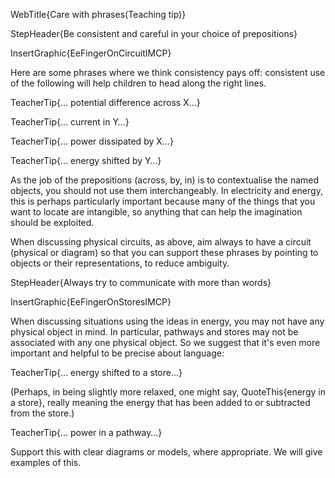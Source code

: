 WebTitle{Care with phrases(Teaching tip)}

StepHeader{Be consistent and careful in your choice of prepositions}

InsertGraphic{EeFingerOnCircuitIMCP}

Here are some phrases where we think consistency pays off: consistent use of the following will help children to head along the right lines.

TeacherTip{&hellip; potential difference across X&hellip;}

TeacherTip{&hellip; current in Y&hellip;}

TeacherTip{&hellip; power dissipated by X&hellip;}

TeacherTip{&hellip; energy shifted by Y&hellip;}

As the job of the prepositions (across, by, in) is to contextualise the named objects, you should not use them interchangeably. In electricity and energy, this is perhaps particularly important because many of the things that you want to locate are intangible, so anything that can help the imagination should be exploited.

When discussing physical circuits, as above, aim always to have a circuit (physical or diagram) so that you can support these phrases by pointing to objects or their representations, to reduce ambiguity.

StepHeader{Always try to communicate with more than words}

InsertGraphic{EeFingerOnStoresIMCP}

When discussing situations using the ideas in energy, you may not have any physical object in mind. In particular, pathways and stores may not be associated with any one physical object. So we suggest that it's even more important and helpful to be precise about language:

TeacherTip{&hellip; energy shifted to a store&hellip;}

(Perhaps, in being slightly more relaxed, one might say, QuoteThis{energy in a store}, really meaning the energy that has been added to or subtracted from the store.)

TeacherTip{&hellip; power in a pathway&hellip;}

Support this with clear diagrams or models, where appropriate. We will give examples of this.

